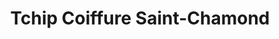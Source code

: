 ---
title: "Tchip Coiffure Saint-Chamond"
url: /saint-chamond/tchip-coiffure-saint-chamond/
shop: coiffeur
---